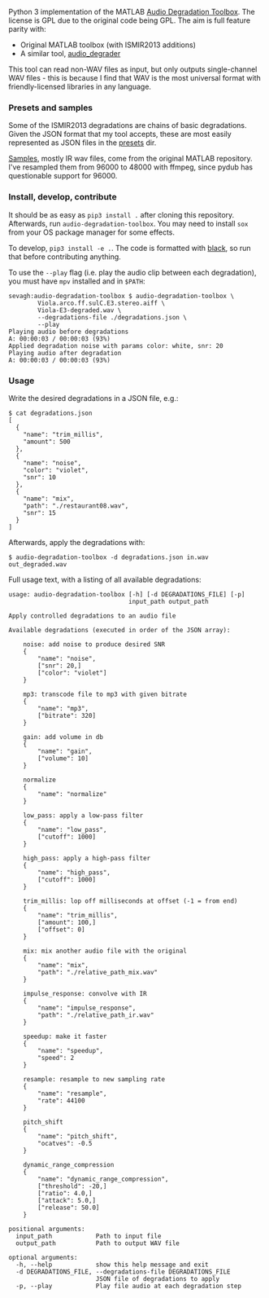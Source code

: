 Python 3 implementation of the MATLAB [Audio Degradation Toolbox](https://code.soundsoftware.ac.uk/projects/audio-degradation-toolbox). The license is GPL due to the original code being GPL. The aim is full feature parity with:

* Original MATLAB toolbox (with ISMIR2013 additions)
* A similar tool, [audio_degrader](https://github.com/EliosMolina/audio_degrader)

This tool can read non-WAV files as input, but only outputs single-channel WAV files - this is because I find that WAV is the most universal format with friendly-licensed libraries in any language.

### Presets and samples

Some of the ISMIR2013 degradations are chains of basic degradations. Given the JSON format that my tool accepts, these are most easily represented as JSON files in the [presets](./presets) dir.

[Samples](./samples), mostly IR wav files, come from the original MATLAB repository. I've resampled them from 96000 to 48000 with ffmpeg, since pydub has questionable support for 96000.

### Install, develop, contribute

It should be as easy as `pip3 install .` after cloning this repository. Afterwards, run `audio-degradation-toolbox`. You may need to install `sox` from your OS package manager for some effects.

To develop, `pip3 install -e .`. The code is formatted with [black](https://github.com/ambv/black), so run that before contributing anything.

To use the `--play` flag (i.e. play the audio clip between each degradation), you must have `mpv` installed and in `$PATH`:

```
sevagh:audio-degradation-toolbox $ audio-degradation-toolbox \
        Viola.arco.ff.sulC.E3.stereo.aiff \
        Viola-E3-degraded.wav \
        --degradations-file ./degradations.json \
        --play
Playing audio before degradations
A: 00:00:03 / 00:00:03 (93%)
Applied degradation noise with params color: white, snr: 20
Playing audio after degradation
A: 00:00:03 / 00:00:03 (93%)
```

### Usage

Write the desired degradations in a JSON file, e.g.:

```
$ cat degradations.json
[
  {
    "name": "trim_millis",
    "amount": 500
  },
  {
    "name": "noise",
    "color": "violet",
    "snr": 10
  },
  {
    "name": "mix",
    "path": "./restaurant08.wav",
    "snr": 15
  }
]
```

Afterwards, apply the degradations with:

```
$ audio-degradation-toolbox -d degradations.json in.wav out_degraded.wav
```

Full usage text, with a listing of all available degradations:

```
usage: audio-degradation-toolbox [-h] [-d DEGRADATIONS_FILE] [-p]
                                 input_path output_path

Apply controlled degradations to an audio file

Available degradations (executed in order of the JSON array):

    noise: add noise to produce desired SNR
    {
        "name": "noise",
        ["snr": 20,]
        ["color": "violet"]
    }

    mp3: transcode file to mp3 with given bitrate
    {
        "name": "mp3",
        ["bitrate": 320]
    }

    gain: add volume in db
    {
        "name": "gain",
        ["volume": 10]
    }

    normalize
    {
        "name": "normalize"
    }

    low_pass: apply a low-pass filter
    {
        "name": "low_pass",
        ["cutoff": 1000]
    }

    high_pass: apply a high-pass filter
    {
        "name": "high_pass",
        ["cutoff": 1000]
    }

    trim_millis: lop off milliseconds at offset (-1 = from end)
    {
        "name": "trim_millis",
        ["amount": 100,]
        ["offset": 0]
    }

    mix: mix another audio file with the original
    {
        "name": "mix",
        "path": "./relative_path_mix.wav"
    }

    impulse_response: convolve with IR
    {
        "name": "impulse_response",
        "path": "./relative_path_ir.wav"
    }

    speedup: make it faster
    {
        "name": "speedup",
        "speed": 2
    }

    resample: resample to new sampling rate
    {
        "name": "resample",
        "rate": 44100
    }

    pitch_shift
    {
        "name": "pitch_shift",
        "ocatves": -0.5
    }

    dynamic_range_compression
    {
        "name": "dynamic_range_compression",
        ["threshold": -20,]
        ["ratio": 4.0,]
        ["attack": 5.0,]
        ["release": 50.0]
    }

positional arguments:
  input_path            Path to input file
  output_path           Path to output WAV file

optional arguments:
  -h, --help            show this help message and exit
  -d DEGRADATIONS_FILE, --degradations-file DEGRADATIONS_FILE
                        JSON file of degradations to apply
  -p, --play            Play file audio at each degradation step
```
